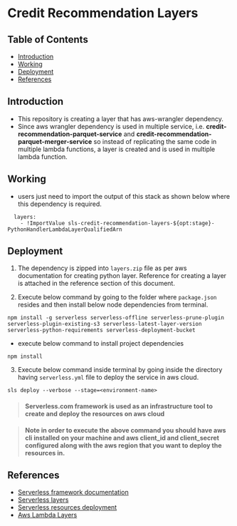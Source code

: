 # Credit Recommendation Layers

## Table of Contents

- [Introduction](#introduction)
- [Working](#working)
- [Deployment](#deployment)
- [References](#references)

## Introduction

- This repository is creating a layer that has aws-wrangler dependency.
- Since aws wrangler dependency is used in multiple service, i.e. **credit-recommendation-parquet-service** and
  **credit-recommendation-parquet-merger-service** so instead of replicating the same code in multiple lambda functions, a layer is created and is
  used
  in multiple lambda function.

## Working

- users just need to import the output of this stack as shown below where this dependency is required.

```
  layers:
    - !ImportValue sls-credit-recommendation-layers-${opt:stage}-PythonHandlerLambdaLayerQualifiedArn
```

## Deployment

1. The dependency is zipped into `layers.zip` file as per aws documentation for creating python layer.
   Reference for creating a layer is attached in the reference section of this document.

2. Execute below command by going to the folder where `package.json` resides and then install below node dependencies from
   terminal.

```
npm install -g serverless serverless-offline serverless-prune-plugin serverless-plugin-existing-s3 serverless-latest-layer-version serverless-python-requirements serverless-deployment-bucket
```

- execute below command to install project dependencies

```
npm install
```

3. Execute below command inside terminal by going inside the directory having `serverless.yml`
   file to deploy the service in aws cloud.

```
sls deploy --verbose --stage=<environment-name>
```

> #### Serverless.com framework is used as an infrastructure tool to create and deploy the resources on aws cloud

> #### Note in order to execute the above command you should have aws cli installed on your machine and aws client_id and client_secret configured along with the aws region that you want to deploy the resources in.

## References

- [Serverless framework documentation](https://www.serverless.com/framework/docs)
- [Serverless layers](https://www.serverless.com/framework/docs/providers/aws/guide/layers)
- [Serverless resources deployment](https://www.serverless.com/framework/docs/providers/aws/guide/deploying)
- [Aws Lambda Layers](https://docs.aws.amazon.com/lambda/latest/dg/configuration-layers.html)